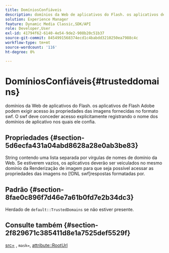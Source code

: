 ```yaml
---
title: DomíniosConfiáveis
description: domínios da Web de aplicativos do Flash. os aplicativos de Flash Adobe podem exigir acesso às propriedades das imagens fornecidas no formato swf. O swf deve conceder acesso explicitamente registrando o nome dos domínios de aplicativo nos quais ele confia.
solution: Experience Manager
feature: Dynamic Media Classic,SDK/API
role: Developer,User
exl-id: 41794f62-6140-4e54-9de2-908b20c51b37
source-git-commit: 8454991568374ecd1c4babdd3210250ea7988c4c
workflow-type: tm+mt
source-wordcount: '116'
ht-degree: 0%

---
```


# DomíniosConfiáveis{#trusteddomains}

domínios da Web de aplicativos do Flash. os aplicativos de Flash Adobe podem exigir acesso às propriedades das imagens fornecidas no formato swf. O swf deve conceder acesso explicitamente registrando o nome dos domínios de aplicativo nos quais ele confia.

## Propriedades {#section-5d6ecfa431a04abd8628a28e0ab3be83}

String contendo uma lista separada por vírgulas de nomes de domínio da Web. Se estiverem vazios, os aplicativos deverão ser veiculados no mesmo domínio da Renderização de imagem para que seja possível acessar as propriedades das imagens no [!DNL swf]respostas formatadas por.

## Padrão {#section-8fae0c896f7d46e7a61b0fd7e2b34dc3}

Herdado de `default::TrustedDomains` se não estiver presente.

## Consulte também {#section-2f829671c385411d8e1a7525def5529f}

[src=](../../../../../ir-api/http-protocol/image-rendering-api-ref/c-ir-http-protocol-ref/c-ir-http-protocol-command-reference/r-ir-src.md#reference-62c98abad22149d68d405ed6aaff8272) , `mask=`, [attribute::RootUrl](../../../../../ir-api/material-cat/image-rendering-api-ref/c-ir-material-catalog/c-ir-attributes-reference/r-ir-rooturl.md#reference-b8d706a573814802bd6794223cc78402)
